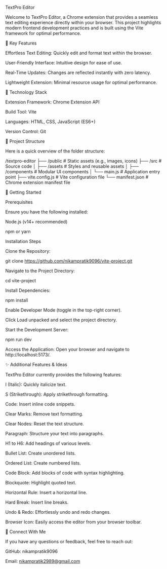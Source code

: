 TextPro Editor

Welcome to TextPro Editor, a Chrome extension that provides a seamless text editing experience directly within your browser. This project highlights modern frontend development practices and is built using the Vite framework for optimal performance.

🚀 Key Features

Effortless Text Editing: Quickly edit and format text within the browser.

User-Friendly Interface: Intuitive design for ease of use.

Real-Time Updates: Changes are reflected instantly with zero latency.

Lightweight Extension: Minimal resource usage for optimal performance.

🔧 Technology Stack

Extension Framework: Chrome Extension API

Build Tool: Vite

Languages: HTML, CSS, JavaScript (ES6+)

Version Control: Git

📂 Project Structure

Here is a quick overview of the folder structure:

/textpro-editor
├── /public       # Static assets (e.g., images, icons)
├── /src          # Source code
│   ├── /assets   # Styles and reusable assets
│   ├── /components  # Modular UI components
│   └── main.js   # Application entry point
├── vite.config.js # Vite configuration file
└── manifest.json  # Chrome extension manifest file

🚀 Getting Started

Prerequisites

Ensure you have the following installed:

Node.js (v14+ recommended)

npm or yarn

Installation Steps

Clone the Repository:

git clone https://github.com/nikampratik9096/vite-project.git

Navigate to the Project Directory:

cd vite-project

Install Dependencies:

npm install


Enable Developer Mode (toggle in the top-right corner).

Click Load unpacked and select the project directory.

Start the Development Server:

npm run dev

Access the Application:
Open your browser and navigate to http://localhost:5173/.

✨ Additional Features & Ideas

TextPro Editor currently provides the following features:

I (Italic): Quickly italicize text.

S (Strikethrough): Apply strikethrough formatting.

Code: Insert inline code snippets.

Clear Marks: Remove text formatting.

Clear Nodes: Reset the text structure.

Paragraph: Structure your text into paragraphs.

H1 to H6: Add headings of various levels.

Bullet List: Create unordered lists.

Ordered List: Create numbered lists.

Code Block: Add blocks of code with syntax highlighting.

Blockquote: Highlight quoted text.

Horizontal Rule: Insert a horizontal line.

Hard Break: Insert line breaks.

Undo & Redo: Effortlessly undo and redo changes.

Browser Icon: Easily access the editor from your browser toolbar.


🤝 Connect With Me

If you have any questions or feedback, feel free to reach out:

GitHub: nikampratik9096

Email: nikampratik2989@gmail.com
